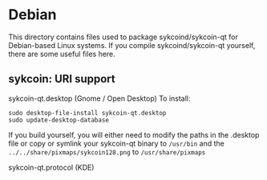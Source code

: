 
Debian
====================
This directory contains files used to package sykcoind/sykcoin-qt
for Debian-based Linux systems. If you compile sykcoind/sykcoin-qt yourself, there are some useful files here.

## sykcoin: URI support ##


sykcoin-qt.desktop  (Gnome / Open Desktop)
To install:

	sudo desktop-file-install sykcoin-qt.desktop
	sudo update-desktop-database

If you build yourself, you will either need to modify the paths in
the .desktop file or copy or symlink your sykcoin-qt binary to `/usr/bin`
and the `../../share/pixmaps/sykcoin128.png` to `/usr/share/pixmaps`

sykcoin-qt.protocol (KDE)

